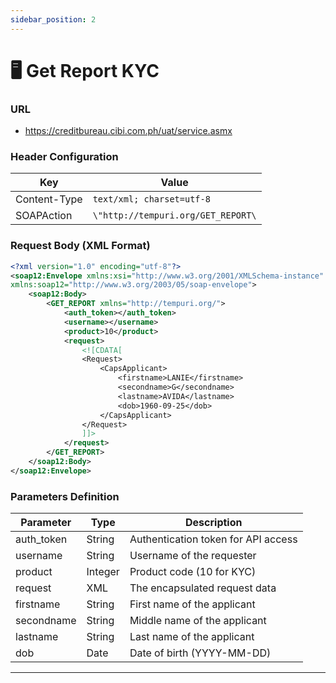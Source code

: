 ```yaml
---
sidebar_position: 2
---
```


# 🖥️ Get Report KYC

### URL

- https://creditbureau.cibi.com.ph/uat/service.asmx

### Header Configuration

| Key          | Value                              |
| ------------ | ---------------------------------- |
| Content-Type | `text/xml; charset=utf-8`          |
| SOAPAction   | `\"http://tempuri.org/GET_REPORT\` |

### Request Body (XML Format)

```xml
<?xml version="1.0" encoding="utf-8"?>
<soap12:Envelope xmlns:xsi="http://www.w3.org/2001/XMLSchema-instance" xmlns:xsd="http://www.w3.org/2001/XMLSchema"
xmlns:soap12="http://www.w3.org/2003/05/soap-envelope">
    <soap12:Body>
        <GET_REPORT xmlns="http://tempuri.org/">
            <auth_token></auth_token>
            <username></username>
            <product>10</product>
            <request>
                <![CDATA[
                <Request>
                    <CapsApplicant>
                        <firstname>LANIE</firstname>
                        <secondname>G</secondname>
                        <lastname>AVIDA</lastname>
                        <dob>1960-09-25</dob>
                    </CapsApplicant>
                </Request>
                ]]>
            </request>
        </GET_REPORT>
    </soap12:Body>
</soap12:Envelope>
```

### Parameters Definition

| Parameter  | Type    | Description                         |
| ---------- | ------- | ----------------------------------- |
| auth_token | String  | Authentication token for API access |
| username   | String  | Username of the requester           |
| product    | Integer | Product code (10 for KYC)           |
| request    | XML     | The encapsulated request data       |
| firstname  | String  | First name of the applicant         |
| secondname | String  | Middle name of the applicant        |
| lastname   | String  | Last name of the applicant          |
| dob        | Date    | Date of birth (YYYY-MM-DD)          |

---

